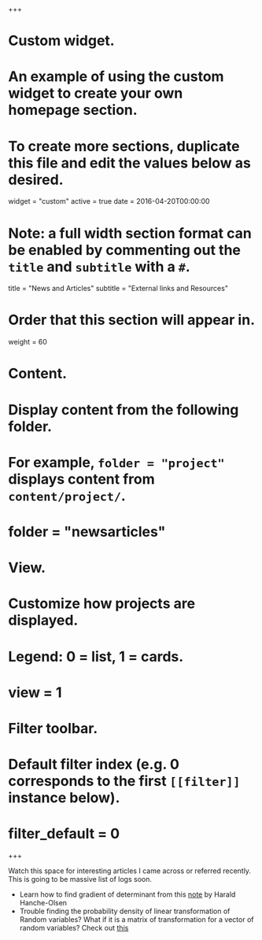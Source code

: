 +++
# Custom widget.
# An example of using the custom widget to create your own homepage section.
# To create more sections, duplicate this file and edit the values below as desired.
widget = "custom"
active = true
date = 2016-04-20T00:00:00

# Note: a full width section format can be enabled by commenting out the `title` and `subtitle` with a `#`.
title = "News and Articles"
subtitle = "External links and Resources"

# Order that this section will appear in.
weight = 60

# Content.
# Display content from the following folder.
# For example, `folder = "project"` displays content from `content/project/`.
# folder = "newsarticles"

# View.
# Customize how projects are displayed.
# Legend: 0 = list, 1 = cards.
# view = 1

# Filter toolbar.

# Default filter index (e.g. 0 corresponds to the first `[[filter]]` instance below).
# filter_default = 0
+++

Watch this space for interesting articles I came across or referred recently. This is going to be massive list of logs soon.

- Learn how to find gradient of determinant from this [note](https://folk.ntnu.no/hanche/notes/diffdet/diffdet.pdf) by Harald Hanche-Olsen
- Trouble finding the probability density of linear transformation of Random variables? What if it is a matrix of transformation for a vector of random variables? Check out [this](https://sccn.ucsd.edu/wiki/Random_Variables_and_Probability_Density_Functions)
